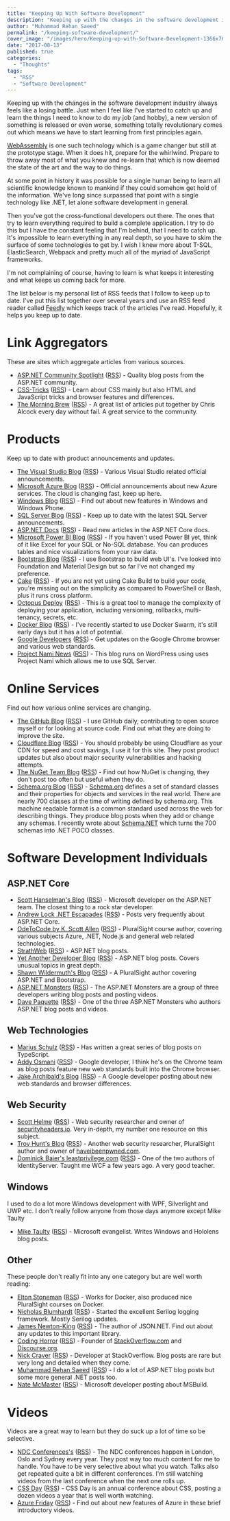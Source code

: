 ```yaml
---
title: "Keeping Up With Software Development"
description: "Keeping up with the changes in the software development industry always feels like a losing battle."
author: "Muhammad Rehan Saeed"
permalink: "/keeping-software-development/"
cover_image: "/images/hero/Keeping-up-with-Software-Development-1366x768.png"
date: "2017-08-13"
published: true
categories:
  - "Thoughts"
tags:
  - "RSS"
  - "Software Development"
---
```


Keeping up with the changes in the software development industry always feels like a losing battle. Just when I feel like I've started to catch up and learn the things I need to know to do my job (and hobby), a new version of something is released or even worse, something totally revolutionary comes out which means we have to start learning from first principles again.

[WebAssembly](https://twitter.com/RehanSaeedUK/status/895705722943660033) is one such technology which is a game changer but still at the prototype stage. When it does hit, prepare for the whirlwind. Prepare to throw away most of what you knew and re-learn that which is now deemed the state of the art and the way to do things.

At some point in history it was possible for a single human being to learn all scientific knowledge known to mankind if they could somehow get hold of the information. We've long since surpassed that point with a single technology like .NET, let alone software development in general.

Then you've got the cross-functional developers out there. The ones that try to learn everything required to build a complete application. I try to do this but I have the constant feeling that I'm behind, that I need to catch up. It's impossible to learn everything in any real depth, so you have to skim the surface of some technologies to get by. I wish I knew more about T-SQL, ElasticSearch, Webpack and pretty much all of the myriad of JavaScript frameworks.

I'm not complaining of course, having to learn is what keeps it interesting and what keeps us coming back for more.

The list below is my personal list of RSS feeds that I follow to keep up to date. I've put this list together over several years and use an RSS feed reader called [Feedly](https://feedly.com) which keeps track of the articles I've read. Hopefully, it helps you keep up to date.

# Link Aggregators

These are sites which aggregate articles from various sources.

- [ASP.NET Community Spotlight](https://www.asp.net) ([RSS](http://www.asp.net/rss/spotlight)) - Quality blog posts from the ASP.NET community.
- [CSS-Tricks](https://css-tricks.com) ([RSS](http://feeds.feedburner.com/CassTricks)) - Learn about CSS mainly but also HTML and JavaScript tricks and browser features and differences.
- [The Morning Brew](http://blog.cwa.me.uk) ([RSS](http://feeds.feedburner.com/ReflectivePerspective)) - A great list of articles put together by Chris Alcock every day without fail. A great service to the community.

# Products

Keep up to date with product announcements and updates.

- [The Visual Studio Blog](https://blogs.msdn.microsoft.com/visualstudio) ([RSS](http://blogs.msdn.com/b/visualstudio/rss.aspx)) - Various Visual Studio related official announcements.
- [Microsoft Azure Blog](https://azure.microsoft.com/blog/) ([RSS](https://azure.microsoft.com/en-gb/blog/feed/)) - Official announcements about new Azure services. The cloud is changing fast, keep up here.
- [Windows Blog](https://blogs.windows.com) ([RSS](http://blogs.windows.com/feed/)) - Find out about new features in Windows and Windows Phone.
- [SQL Server Blog](https://blogs.technet.microsoft.com/dataplatforminsider) ([RSS](https://blogs.technet.microsoft.com/dataplatforminsider/feed/)) - Keep up to date with the latest SQL Server announcements.
- [ASP.NET Docs](http://docs.asp.net/en/latest) ([RSS](https://docs.asp.net/en/latest/rss.xml)) - Read new articles in the ASP.NET Core docs.
- [Microsoft Power BI Blog](https://powerbi.microsoft.com/en-us/blog/) ([RSS](http://blogs.msdn.com/b/powerbi/rss.aspx)) - If you haven't used Power BI yet, think of it like Excel for your SQL or No-SQL database. You can produces tables and nice visualizations from your raw data.
- [Bootstrap Blog](http://blog.getbootstrap.com/) ([RSS](http://blog.getbootstrap.com/feed.xml)) - I use Bootstrap to build web UI's. I've looked into Foundation and Material Design but so far I've not changed my preference.
- [Cake](null) ([RSS](http://cakebuild.net/blog/feed/atom)) - If you are not yet using Cake Build to build your code, you're missing out on the simplicity as compared to PowerShell or Bash, plus it runs cross platform.
- [Octopus Deploy](https://octopus.com/blog) ([RSS](http://feeds.feedburner.com/OctopusDeploy)) - This is a great tool to manage the complexity of deploying your application, including versioning, rollbacks, multi-tenancy, secrets, etc.
- [Docker Blog](https://blog.docker.com) ([RSS](https://blog.docker.com/feed/)) - I've recently started to use Docker Swarm, it's still early days but it has a lot of potential.
- [Google Developers](https://developers.google.com/web/updates/?utm_source=feed&utm_medium=feed&utm_campaign=updates_feed) ([RSS](https://developers.google.com/web/updates/rss.xml)) - Get updates on the Google Chrome browser and various web standards.
- [Project Nami News](http://projectnami.org) ([RSS](http://projectnami.org/category/news/feed/)) - This blog runs on WordPress using uses Project Nami which allows me to use SQL Server.

# Online Services

Find out how various online services are changing.

- [The GitHub Blog](https://github.com/blog) ([RSS](https://github.com/blog.atom)) - I use GitHub daily, contributing to open source myself or for looking at source code. Find out what they are doing to improve the site.
- [Cloudflare Blog](https://blog.cloudflare.com/) ([RSS](http://blog.cloudflare.com/rss.xml)) - You should probably be using Cloudflare as your CDN for speed and cost savings, I use it for this site. They post product updates but also about major security vulnerabilities and hacking attempts.
- [The NuGet Team Blog](http://blog.nuget.org/) ([RSS](http://blog.nuget.org/feeds/atom.xml)) - Find out how NuGet is changing, they don't post too often but useful when they do.
- [Schema.org Blog](http://blog.schema.org/) ([RSS](http://blog.schema.org/feeds/posts/default)) - [Schema.org]("https://schema.org) defines a set of standard classes and their properties for objects and services in the real world. There are nearly 700 classes at the time of writing defined by schema.org. This machine readable format is a common standard used across the web for describing things. They produce blog posts when they add or change any schemas. I recently wrote about [Schema.NET](/structured-data-using-schema-net/) which turns the 700 schemas into .NET POCO classes.

# Software Development Individuals

## ASP.NET Core

- [Scott Hanselman's Blog](https://www.hanselman.com/blog/) ([RSS](http://feeds.feedburner.com/ScottHanselman)) - Microsoft developer on the ASP.NET team. The closest thing to a rock star developer.
- [Andrew Lock .NET Escapades](https://andrewlock.net/) ([RSS](http://andrewlock.net/rss/)) - Posts very frequently about ASP.NET Core.
- [OdeToCode by K. Scott Allen](http://odetocode.com/) ([RSS](http://feeds.feedburner.com/OdeToCode)) - PluralSight course author, covering various subjects Azure, .NET, Node.js and general web related technologies.
- [StrathWeb](https://www.strathweb.com) ([RSS](http://www.strathweb.com/feed/)) - ASP.NET blog posts.
- [Yet Another Developer Blog](http://www.tpeczek.com/) ([RSS](http://feeds.feedburner.com/YetAnotherDeveloperBlog)) - ASP.NET blog posts. Covers unusual topics in great depth.
- [Shawn Wildermuth's Blog](http://wildermuth.com/feed) ([RSS](http://feeds.feedburner.com/ShawnWildermuth)) - A PluralSight author covering ASP.NET and Bootstrap.
- [ASP.NET Monsters](http://aspnetmonsters.com/) ([RSS](http://aspnetmonsters.com/atom.xml)) - The ASP.NET Monsters are a group of three developers writing blog posts and posting videos.
- [Dave Paquette](http://www.davepaquette.com/) ([RSS](http://www.davepaquette.com/feed)) - One of the three ASP.NET Monsters who authors ASP.NET blog posts and videos.

## Web Technologies

- [Marius Schulz](https://blog.mariusschulz.com/) ([RSS](http://blog.mariusschulz.com/posts.atom)) - Has written a great series of blog posts on TypeScript.
- [Addy Osmani](http://addyosmani.com/blog) ([RSS](http://feeds.feedburner.com/addyosmani)) - Google developer, I think he's on the Chrome team as blog posts feature new web standards built into the Chrome browser.
- [Jake Archibald's Blog](http://jakearchibald.com/) ([RSS](http://jakearchibald.com/posts.rss)) - A Google developer posting about new web standards and browser differences.

## Web Security

- [Scott Helme](https://scotthelme.co.uk/) ([RSS](https://scotthelme.co.uk/feed/)) - Web security researcher and owner of [securityheaders.io](https://securityheaders.io/). Very in-depth, my number one resource on this subject.
- [Troy Hunt's Blog](https://www.troyhunt.com/) ([RSS](http://feeds.feedburner.com/TroyHunt)) - Another web security researcher, PluralSight author and owner of [haveibeenpwned.com](https://haveibeenpwned.com/).
- [Dominick Baier's leastprivilege.com](https://leastprivilege.com) ([RSS](http://leastprivilege.com/feed/)) - One of the two authors of IdentityServer. Taught me WCF a few years ago. A very good teacher.

## Windows

I used to do a lot more Windows development with WPF, Silverlight and UWP etc. I don't really follow anyone from those days anymore except Mike Taulty

- [Mike Taulty](https://mtaulty.com) ([RSS](http://feeds.feedburner.com/mtaulty)) - Microsoft evangelist. Writes Windows and Hololens blog posts.

## Other

These people don't really fit into any one category but are well worth reading:

- [Elton Stoneman](http://blog.sixeyed.com/) ([RSS](http://blog.sixeyed.com/rss/)) - Works for Docker, also produced nice PluralSight courses on Docker.
- [Nicholas Blumhardt](https://nblumhardt.com/) ([RSS](http://nblumhardt.com/feed/)) - Started the excellent Serilog logging framework. Mostly Serilog updates.
- [James Newton-King](http://james.newtonking.com:80/) ([RSS](http://feeds.newtonking.com/jamesnewtonking)) - The author of JSON.NET. Find out about any updates to this important library.
- [Coding Horror](https://blog.codinghorror.com/) ([RSS](http://feeds.feedburner.com/codinghorror/)) - Founder of [StackOverflow.com](https://stackoverflow.com) and [Discourse.org](https://discourse.org).
- [Nick Craver](https://nickcraver.com/blog) ([RSS](http://nickcraver.com/blog/feed.xml)) - Developer at StackOverflow. Blog posts are rare but very long and detailed when they come.
- [Muhammad Rehan Saeed](https://rehansaeed.com) ([RSS](https://rehansaeed.com/feed/)) - I do a lot of ASP.NET blog posts but some more general .NET posts too.
- [Nate McMaster](http://www.natemcmaster.com/) ([RSS](http://www.natemcmaster.com/feed.xml)) - Microsoft developer posting about MSBuild.

# Videos

Videos are a great way to learn but they do suck up a lot of time so be selective.

- [NDC Conferences's](https://vimeo.com/ndcconferences/videos) ([RSS](https://vimeo.com/ndcconferences/videos/rss)) - The NDC conferences happen in London, Oslo and Sydney every year. They post way too much content for me to handle. You have to be very selective about what you watch. Talks also get repeated quite a bit in different conferences. I'm still watching videos from the last conference when the next one rolls up.
- [CSS Day](https://vimeo.com/channels/cssday/videos) ([RSS](https://vimeo.com/channels/cssday/videos/rss)) - CSS Day is an annual conference about CSS, posting a dozen videos a year that is well worth watching.
- [Azure Friday](https://s.ch9.ms/Shows/Azure-Friday) ([RSS](https://channel9.msdn.com/Shows/Azure-Friday/feed/mp4high)) - Find out about new features of Azure in these brief introductory videos.
